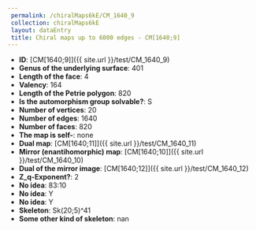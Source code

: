 ```yaml
--- 
 permalink: /chiralMaps6kE/CM_1640_9 
 collection: chiralMaps6kE
 layout: dataEntry
 title: Chiral maps up to 6000 edges - CM[1640;9]
---
```


- **ID**: [CM[1640;9]]({{ site.url }}/test/CM_1640_9)
- **Genus of the underlying surface**: 401
- **Length of the face**: 4
- **Valency**: 164
- **Length of the Petrie polygon**: 820
- **Is the automorphism group solvable?**: S
- **Number of vertices**: 20
- **Number of edges**: 1640
- **Number of faces**: 820
- **The map is self-**: none
- **Dual map**: [CM[1640;11]]({{ site.url }}/test/CM_1640_11)
- **Mirror (enantihomorphic) map**: [CM[1640;10]]({{ site.url }}/test/CM_1640_10)
- **Dual of the mirror image**: [CM[1640;12]]({{ site.url }}/test/CM_1640_12)
- **Z_q-Exponent?**: 2
- **No idea**:  83:10
- **No idea**: Y
- **No idea**: Y
- **Skeleton**: Sk(20;5)^41
- **Some other kind of skeleton**: nan
